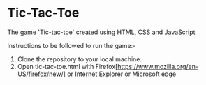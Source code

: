 # Tic-Tac-Toe
The game 'Tic-tac-toe' created using HTML, CSS and JavaScript

Instructions to be followed to run the game:-
1. Clone the repository to your local machine.
2. Open tic-tac-toe.html with Firefox[https://www.mozilla.org/en-US/firefox/new/] or Internet Explorer or Microsoft edge
